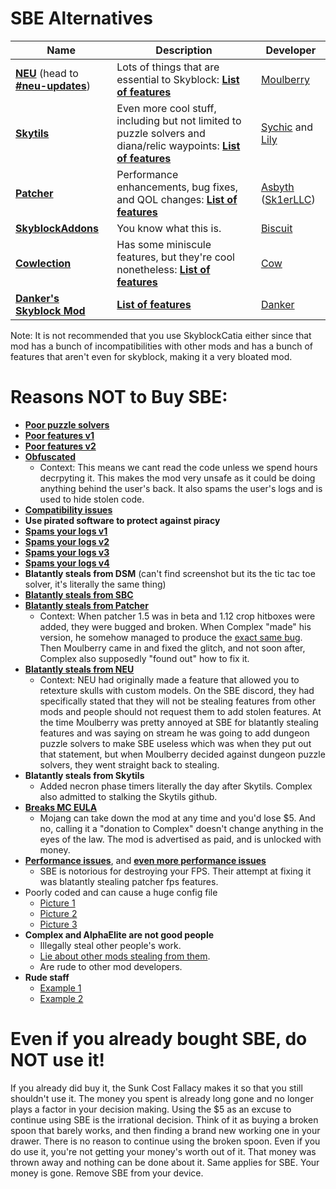 # SBE Alternatives

| Name | Description | Developer |
| --- | --- | --- |
| [**NEU**](https://discord.gg/moulberry) (head to [**#neu-updates**](https://canary.discord.com/channels/516977525906341928/693586404256645231/825149965336182784)) | Lots of things that are essential to Skyblock: [**List of features**](https://pastebin.pl/view/c8854a1f) | [Moulberry](https://moulberry.codes/) |
| [**Skytils**](https://github.com/Skytils/SkytilsMod/releases) | Even more cool stuff, including but not limited to puzzle solvers and diana/relic waypoints: [**List of features**](https://github.com/Skytils/SkytilsMod/blob/main/README.md) | [Sychic](https://github.com/Sychic) and [Lily](https://github.com/My-Name-Is-Jeff) |
| [**Patcher**](https://sk1er.club/mods/patcher) | Performance enhancements, bug fixes, and QOL changes: [**List of features**](https://github.com/LunaNotdev/Patcher-Explanation) | [Asbyth](https://github.com/asbyth) ([Sk1erLLC](https://github.com/sk1erllc/)) |
| [**SkyblockAddons**](https://biscuit.codes/mods/skyblockaddons/downloadversion/?v=1.5.5) | You know what this is. | [Biscuit](https://biscuit.codes/) |
| [**Cowlection**](https://github.com/cow-mc/Cowlection/releases) | Has some miniscule features, but they're cool nonetheless: [**List of features**]( https://github.com/cow-mc/Cowlection/blob/master/README.md) | [Cow](https://github.com/cow-mc/) |
| [**Danker's Skyblock Mod**](https://github.com/bowser0000/SkyblockMod/releases) | [**List of features**](https://github.com/bowser0000/SkyblockMod/blob/development/README.md) | [Danker](https://github.com/bowser0000) |

Note: It is not recommended that you use SkyblockCatia either since that mod has a bunch of incompatibilities with other mods and has a bunch of features that aren't even for skyblock, making it a very bloated mod.

# Reasons NOT to Buy SBE:
- [**Poor puzzle solvers**](https://i.imgur.com/zXydj0j.png)
- [**Poor features v1**](https://i.imgur.com/T3V8kDQ.png)
- [**Poor features v2**](https://i.imgur.com/mFdaV2n.png)
- [**Obfuscated**](https://i.imgur.com/r5RROwf.png)
    - Context: This means we cant read the code unless we spend hours decrpyting it. This makes the mod very unsafe as it could be doing anything behind the user's back. It also spams the user's logs and is used to hide stolen code.
- [**Compatibility issues**](https://i.imgur.com/RA2gUpf.png)
- **Use pirated software to protect against piracy**
- [**Spams your logs v1**](https://i.imgur.com/1jRDyni.png)
- [**Spams your logs v2**](https://i.imgur.com/WwTWzrI.png)
- [**Spams your logs v3**](https://i.imgur.com/ExwvQrU.png)
- [**Spams your logs v4**](https://i.imgur.com/nIVikWF.png)
- **Blatantly steals from DSM** (can't find screenshot but its the tic tac toe solver, it's literally the same thing)
- [**Blatantly steals from SBC**](https://i.imgur.com/n7T9DkB.png)
- [**Blatantly steals from Patcher**](https://hst.sh/xetawopini.java)
    - Context: When patcher 1.5 was in beta and 1.12 crop hitboxes were added, they were bugged and broken. When Complex "made" his version, he somehow managed to produce the [exact same bug](https://i.imgur.com/1Ir8zjS.png). Then Moulberry came in and fixed the glitch, and not soon after, Complex also supposedly "found out" how to fix it.
- [**Blatantly steals from NEU**](https://i.imgur.com/nNJp8bD.png)
    - Context: NEU had originally made a feature that allowed you to retexture skulls with custom models. On the SBE discord, they had specifically stated that they will not be stealing features from other mods and people should not request them to add stolen features. At the time Moulberry was pretty annoyed at SBE for blatantly stealing features and was saying on stream he was going to add dungeon puzzle solvers to make SBE useless which was when they put out that statement, but when Moulberry decided against dungeon puzzle solvers, they went straight back to stealing.
- **Blatantly steals from Skytils**
    - Added necron phase timers literally the day after Skytils. Complex also admitted to stalking the Skytils github.
- [**Breaks MC EULA**](https://i.imgur.com/SyNXc9W.png)
    - Mojang can take down the mod at any time and you'd lose $5. And no, calling it a "donation to Complex" doesn't change anything in the eyes of the law. The mod is advertised as paid, and is unlocked with money.
- [**Performance issues**](https://i.imgur.com/8sYs8bg.png), and [**even more performance issues**](https://i.imgur.com/bxJyO2X.png)
    - SBE is notorious for destroying your FPS. Their attempt at fixing it was blatantly stealing patcher fps features.
- Poorly coded and can cause a huge config file
    - [Picture 1](https://i.imgur.com/WD3mPZg.png)
    - [Picture 2](https://i.imgur.com/sF6LLQD.png)
    - [Picture 3](https://i.imgur.com/rOSAvgG.png)
- **Complex and AlphaElite are not good people**
    - Illegally steal other people's work.
    - [Lie about other mods stealing from them](https://i.imgur.com/L7ilxLS.png).
    - Are rude to other mod developers.
- **Rude staff**
    - [Example 1](https://i.imgur.com/oWT1CJj.png)
    - [Example 2](https://i.imgur.com/ZjTpUCd.png)

# Even if you already bought SBE, do NOT use it!
If you already did buy it, the Sunk Cost Fallacy makes it so that you still shouldn't use it. The money you spent is already long gone and no longer plays a factor in your decision making. Using the $5 as an excuse to continue using SBE is the irrational decision. Think of it as buying a broken spoon that barely works, and then finding a brand new working one in your drawer. There is no reason to continue using the broken spoon. Even if you do use it, you're not getting your money's worth out of it. That money was thrown away and nothing can be done about it. Same applies for SBE. Your money is gone. Remove SBE from your device.
